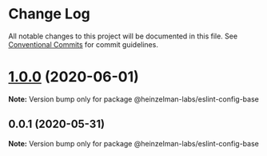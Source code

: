 # Change Log

All notable changes to this project will be documented in this file.
See [Conventional Commits](https://conventionalcommits.org) for commit guidelines.

# [1.0.0](https://gitlab.com/fluffy-heinzelman/eslint-configs/compare/@heinzelman-labs/eslint-config-base@0.0.1...@heinzelman-labs/eslint-config-base@1.0.0) (2020-06-01)

**Note:** Version bump only for package @heinzelman-labs/eslint-config-base





## 0.0.1 (2020-05-31)

**Note:** Version bump only for package @heinzelman-labs/eslint-config-base
